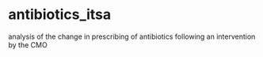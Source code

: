 # antibiotics_itsa
analysis of the change in prescribing of antibiotics following an intervention by the CMO
